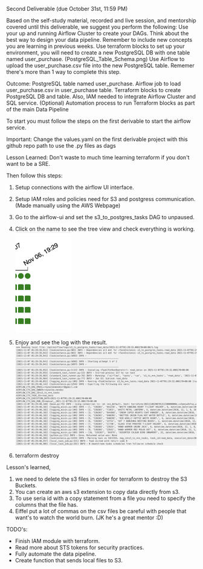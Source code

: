 Second Deliverable (due October 31st, 11:59 PM)

Based on the self-study material, recorded and live session, and mentorship covered until this deliverable, we suggest you perform the following:
Use your up and running Airflow Cluster to create your DAGs. 
Think about the best way to design your data pipeline. Remember to include new concepts you are learning in previous weeks.
Use terraform blocks to set up your environment, you will need to create a new PostgreSQL DB with one table named user_purchase. (PostgreSQL_Table_Schema.png)
Use Airflow to upload the user_purchase.csv file into the new PostgreSQL table. Rememer there's more than 1 way to complete this step.

Outcome:
PostgreSQL table named user_purchase.
Airflow job to load user_purchase.csv in user_purchase table.
Terraform blocks to create PostgreSQL DB and table. Also, IAM needed to integrate Airflow Cluster and SQL service.
(Optional) Automation process to run Terraform blocks as part of the main Data Pipeline

To start you must follow the steps on the first derivable to start the airflow service.

Important: Change the values.yaml on the first derivable project with this github repo path to use the .py files as dags


Lesson Learned: Don't waste to much time learning terraform if you don't want to be a SRE.

Then follow this steps:

1. Setup connections with the airflow UI interface.

2. Setup IAM roles and policies need for S3 and postgress communication. (Made manually using the AWS Webpage)

6. Go to the airflow-ui and set the s3_to_postgres_tasks DAG to unpaused.

7. Click on the name to see the tree view and check everything is working. 
![airflow-treeview](images/af-treeview.png)

8. Enjoy and see the log with the result.
![airflow-treeview](images/af-log.png)

9. terraform destroy


Lesson's learned, 
1. we need to delete the s3 files in order for terraform to destroy the S3 Buckets.
2. You can create an aws s3 extension to copy data directly from s3.
3. To use seria id with a copy statement from a file you need to specify the columns that the file has.
4. Eiffel put a lot of commas on the csv files be careful with people that want's to watch the world burn. (JK he's a great mentor :D)


TODO's:
- Finish IAM module with terraform.
- Read more about STS tokens for security practices.
- Fully automate the data pipeline.
- Create function that sends local files to S3.





